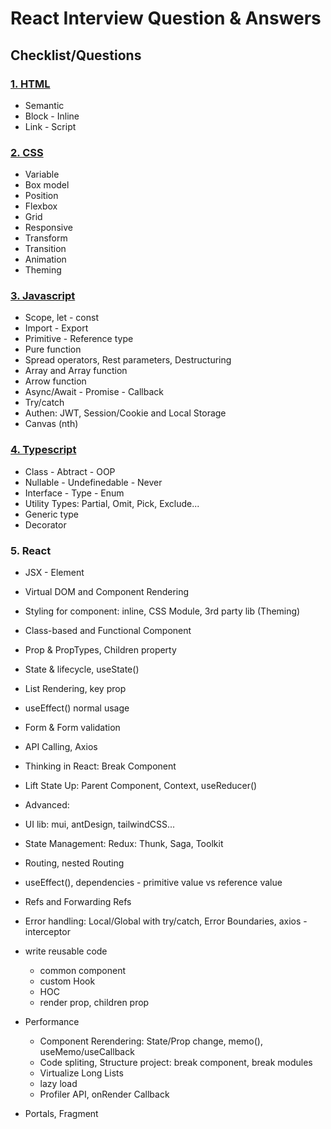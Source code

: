 # React Interview Question & Answers

## Checklist/Questions

### [1. HTML](html.md)
- Semantic
- Block - Inline
- Link - Script

### [2. CSS](css.md)
- Variable
- Box model
- Position
- Flexbox
- Grid
- Responsive
- Transform
- Transition
- Animation
- Theming

### [3. Javascript](javascript.md)
- Scope, let - const
- Import - Export
- Primitive - Reference type
- Pure function
- Spread operators, Rest parameters, Destructuring
- Array and Array function
- Arrow function
- Async/Await - Promise - Callback
- Try/catch
- Authen: JWT, Session/Cookie and Local Storage
- Canvas (nth)

### [4. Typescript](typescript.md)
- Class - Abtract - OOP
- Nullable - Undefinedable - Never
- Interface - Type - Enum
- Utility Types: Partial, Omit, Pick, Exclude...
- Generic type
- Decorator

### 5. React
- JSX - Element
- Virtual DOM and Component Rendering
- Styling for component: inline, CSS Module, 3rd party lib (Theming)
- Class-based and Functional Component
- Prop & PropTypes, Children property
- State & lifecycle, useState()
- List Rendering, key prop
- useEffect() normal usage
- Form & Form validation
- API Calling, Axios
- Thinking in React: Break Component
- Lift State Up: Parent Component, Context, useReducer()
- Advanced:
- UI lib: mui, antDesign, tailwindCSS...
- State Management: Redux: Thunk, Saga, Toolkit
- Routing, nested Routing
- useEffect(), dependencies - primitive value vs reference value
- Refs and Forwarding Refs
- Error handling: Local/Global with try/catch, Error Boundaries, axios - interceptor
- write reusable code
  - common component
  - custom Hook
  - HOC
  - render prop, children prop

- Performance
  - Component Rerendering: State/Prop change, memo(), useMemo/useCallback
  - Code spliting, Structure project: break component, break modules
  - Virtualize Long Lists
  - lazy load
  - Profiler API, onRender Callback

- Portals, Fragment